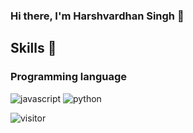 ### Hi there, I'm Harshvardhan Singh 👋

## Skills 🚀

### Programming language

![javascript](https://img.shields.io/badge/-javascript-blue?style=for-the-badge&logo=javascript&logoColor=white)
![python](https://img.shields.io/badge/-python-blue?style=for-the-badge&logo=python&logoColor=white)

![visitor](https://visitor-badge.laobi.icu/badge?page_id=sc-harsh)

